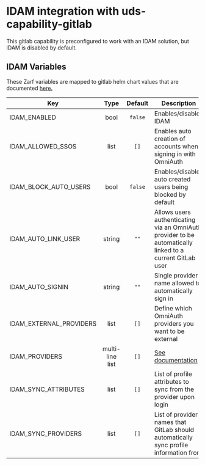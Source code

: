 # IDAM integration with uds-capability-gitlab

This gitlab capability is preconfigured to work with an IDAM solution, but IDAM is disabled by default.

## IDAM Variables

These Zarf variables are mapped to gitlab helm chart values that are documented [here.](https://docs.gitlab.com/charts/charts/globals#omniauth)

| Key                     | Type            | Default | Description                                                                                              |
|-------------------------|:---------------:|:-------:|----------------------------------------------------------------------------------------------------------|
| IDAM_ENABLED            | bool            | `false` | Enables/disables IDAM                                                                                    |
| IDAM_ALLOWED_SSOS       | list            | `[]`    | Enables auto creation of accounts when signing in with OmniAuth                                          |
| IDAM_BLOCK_AUTO_USERS   | bool            | `false` | Enables/disables auto created users being blocked by default                                             |
| IDAM_AUTO_LINK_USER     | string          | `""`    | Allows users authenticating via an OmniAuth provider to be automatically linked to a current GitLab user |
| IDAM_AUTO_SIGNIN        | string          | `""`    | Single provider name allowed to automatically sign in                                                    |
| IDAM_EXTERNAL_PROVIDERS | list            | `[]`    | Define which OmniAuth providers you want to be external                                                  |
| IDAM_PROVIDERS          | multi-line list | `[]`    | [See documentation](https://docs.gitlab.com/charts/charts/globals#providers)                             |
| IDAM_SYNC_ATTRIBUTES    | list            | `[]`    | List of profile attributes to sync from the provider upon login                                          |
| IDAM_SYNC_PROVIDERS     | list            | `[]`    | List of provider names that GitLab should automatically sync profile information from                    |
